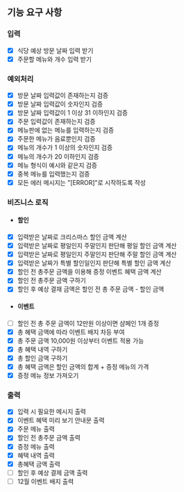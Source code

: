 ## 기능 요구 사항

### 입력
- [x] 식당 예상 방문 날짜 입력 받기
- [x] 주문할 메뉴와 개수 입력 받기

### 예외처리
- [x] 방문 날짜 입력값이 존재하는지 검증
- [x] 방문 날짜 입력값이 숫자인지 검증
- [x] 방문 날짜 입력값이 1 이상 31 이하인지 검증
- [x] 주문 입력값이 존재하는지 검증
- [x] 메뉴판에 없는 메뉴를 입력하는지 검증
- [x] 주문한 메뉴가 음료뿐인지 검증
- [x] 메뉴의 개수가 1 이상의 숫자인지 검증
- [x] 메뉴의 개수가 20 이하인지 검증
- [x] 메뉴 형식이 예시와 같은지 검증
- [x] 중복 메뉴를 입력했는지 검증
- [x] 모든 에러 메시지는 "[ERROR]"로 시작하도록 작성

### 비즈니스 로직
- #### 할인
- [x] 입력받은 날짜로 크리스마스 할인 금액 계산
- [x] 입력받은 날짜로 평일인지 주말인지 판단해 평일 할인 금액 계산
- [x] 입력받은 날짜로 평일인지 주말인지 판단해 주말 할인 금액 계산
- [x] 입력받은 날짜가 특별 할인일인지 판단해 특별 할인 금액 계산
- [x] 할인 전 총주문 금액을 이용해 증정 이벤트 혜택 금액 계산
- [x] 할인 전 총주문 금액 구하기
- [x] 할인 후 예상 결재 금액은 할인 전 총 주문 금액 - 할인 금액

- #### 이벤트
- [ ] 할인 전 총 주문 금액이 12만원 이상이면 샴페인 1개 증정
- [x] 총 혜택 금액에 따라 이벤트 배지 차등 부여
- [x] 총 주문 금액 10,000원 이상부터 이벤트 적용 가능
- [x] 총 혜택 내역 구하기
- [x] 총 할인 금액 구하기
- [x] 총 혜택 금액은 할인 금액의 합계 + 증정 메뉴의 가격
- [x] 증정 메뉴 정보 가져오기

### 출력
- [x] 입력 시 필요한 메시지 출력
- [x] 이벤트 혜택 미리 보기 안내문 출력
- [x] 주문 메뉴 출력
- [x] 할인 전 총주문 금액 출력
- [x] 증정 메뉴 출력
- [x] 혜택 내역 출력
- [x] 총혜택 금액 출력
- [ ] 할인 후 예상 결제 금액 출력
- [ ] 12월 이벤트 배지 출력